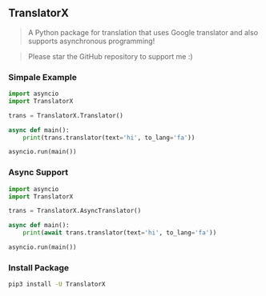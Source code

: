 ## TranslatorX

> A Python package for translation that uses Google translator and also supports asynchronous programming!

> Please star the GitHub repository to support me :)

### Simpale Example
```python
import asyncio
import TranslatorX

trans = TranslatorX.Translator()

async def main():
    print(trans.translator(text='hi', to_lang='fa'))

asyncio.run(main())
```

### Async Support
```python
import asyncio
import TranslatorX

trans = TranslatorX.AsyncTranslator()

async def main():
    print(await trans.translator(text='hi', to_lang='fa'))

asyncio.run(main())
```

### Install Package
```bash
pip3 install -U TranslatorX
```
